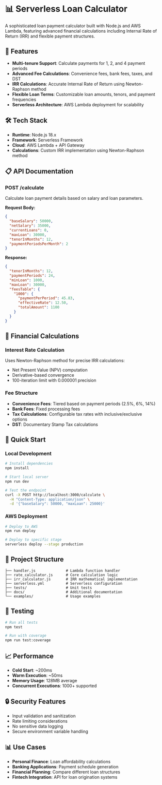 # 📊 Serverless Loan Calculator

A sophisticated loan payment calculator built with Node.js and AWS Lambda, featuring advanced financial calculations including Internal Rate of Return (IRR) and flexible payment structures.

## 🚀 Features

- **Multi-tenure Support**: Calculate payments for 1, 2, and 4 payment periods
- **Advanced Fee Calculations**: Convenience fees, bank fees, taxes, and DST
- **IRR Calculations**: Accurate Internal Rate of Return using Newton-Raphson method
- **Flexible Loan Terms**: Customizable loan amounts, tenors, and payment frequencies
- **Serverless Architecture**: AWS Lambda deployment for scalability

## 🛠️ Tech Stack

- **Runtime**: Node.js 18.x
- **Framework**: Serverless Framework
- **Cloud**: AWS Lambda + API Gateway
- **Calculations**: Custom IRR implementation using Newton-Raphson method

## 📋 API Documentation

### POST /calculate

Calculate loan payment details based on salary and loan parameters.

**Request Body:**
```json
{
  "baseSalary": 50000,
  "netSalary": 35000,
  "currentLoans": 0,
  "maxLoan": 30000,
  "tenorInMonths": 12,
  "paymentPeriodsPerMonth": 2
}
```

**Response:**
```json
{
  "tenorInMonths": 12,
  "paymentPeriods": 24,
  "minLoan": 1000,
  "maxLoan": 30000,
  "feesTable": {
    "1000": {
      "paymentPerPeriod": 45.83,
      "effectiveRate": 12.50,
      "totalAmount": 1100
    }
  }
}
```

## 🧮 Financial Calculations

### Interest Rate Calculation
Uses Newton-Raphson method for precise IRR calculations:
- Net Present Value (NPV) computation
- Derivative-based convergence
- 100-iteration limit with 0.000001 precision

### Fee Structure
- **Convenience Fees**: Tiered based on payment periods (2.5%, 6%, 14%)
- **Bank Fees**: Fixed processing fees
- **Tax Calculations**: Configurable tax rates with inclusive/exclusive options
- **DST**: Documentary Stamp Tax calculations

## 🚀 Quick Start

### Local Development
```bash
# Install dependencies
npm install

# Start local server
npm run dev

# Test the endpoint
curl -X POST http://localhost:3000/calculate \
  -H "Content-Type: application/json" \
  -d '{"baseSalary": 50000, "maxLoan": 25000}'
```

### AWS Deployment
```bash
# Deploy to AWS
npm run deploy

# Deploy to specific stage
serverless deploy --stage production
```

## 📁 Project Structure

```
├── handler.js              # Lambda function handler
├── rate_calculator.js      # Core calculation logic
├── irr_calculator.js       # IRR mathematical implementation
├── serverless.yml          # Serverless configuration
├── tests/                  # Unit tests
├── docs/                   # Additional documentation
└── examples/               # Usage examples
```

## 🧪 Testing

```bash
# Run all tests
npm test

# Run with coverage
npm run test:coverage
```

## 📈 Performance

- **Cold Start**: ~200ms
- **Warm Execution**: ~50ms
- **Memory Usage**: 128MB average
- **Concurrent Executions**: 1000+ supported

## 🔒 Security Features

- Input validation and sanitization
- Rate limiting considerations
- No sensitive data logging
- Secure environment variable handling

## 📊 Use Cases

- **Personal Finance**: Loan affordability calculations
- **Banking Applications**: Payment schedule generation  
- **Financial Planning**: Compare different loan structures
- **Fintech Integration**: API for loan origination systems

